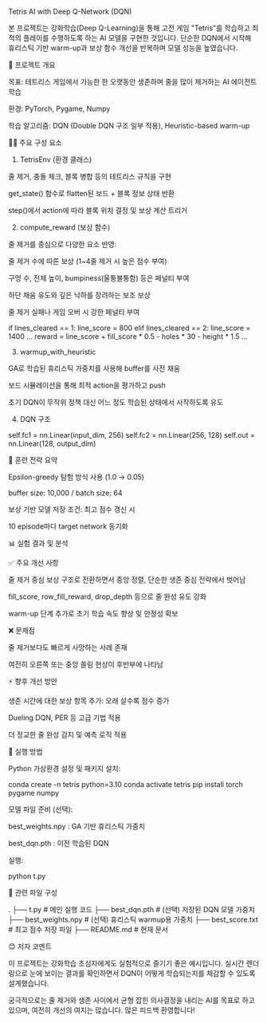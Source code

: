 Tetris AI with Deep Q-Network (DQN)

본 프로젝트는 강화학습(Deep Q-Learning)을 통해 고전 게임 "Tetris"를 학습하고 최적의 플레이를 수행하도록 하는 AI 모델을 구현한 것입니다. 단순한 DQN에서 시작해 휴리스틱 기반 warm-up과 보상 함수 개선을 반복하며 모델 성능을 높였습니다.

🚀 프로젝트 개요

목표: 테트리스 게임에서 가능한 한 오랫동안 생존하며 줄을 많이 제거하는 AI 에이전트 학습

환경: PyTorch, Pygame, Numpy

학습 알고리즘: DQN (Double DQN 구조 일부 적용), Heuristic-based warm-up

🧑‍💻 주요 구성 요소

1. TetrisEnv (환경 클래스)

줄 제거, 충돌 체크, 블록 병합 등의 테트리스 규칙을 구현

get_state() 함수로 flatten된 보드 + 블록 정보 상태 반환

step()에서 action에 따라 블록 위치 결정 및 보상 계산 트리거

2. compute_reward (보상 함수)

줄 제거를 중심으로 다양한 요소 반영:

줄 제거 수에 따른 보상 (1~4줄 제거 시 높은 점수 부여)

구멍 수, 전체 높이, bumpiness(울퉁불퉁함) 등은 페널티 부여

하단 채움 유도와 깊은 낙하를 장려하는 보조 보상

줄 제거 실패나 게임 오버 시 강한 페널티 부여

if lines_cleared == 1:
    line_score = 800
elif lines_cleared == 2:
    line_score = 1400
...
reward = line_score + fill_score * 0.5 - holes * 30 - height * 1.5 ...

3. warmup_with_heuristic

GA로 학습된 휴리스틱 가중치를 사용해 buffer를 사전 채움

보드 시뮬레이션을 통해 최적 action을 평가하고 push

초기 DQN이 무작위 정책 대신 어느 정도 학습된 상태에서 시작하도록 유도

4. DQN 구조

self.fc1 = nn.Linear(input_dim, 256)
self.fc2 = nn.Linear(256, 128)
self.out = nn.Linear(128, output_dim)

💪 훈련 전략 요약

Epsilon-greedy 탐험 방식 사용 (1.0 → 0.05)

buffer size: 10,000 / batch size: 64

보상 기반 모델 저장 조건: 최고 점수 갱신 시

10 episode마다 target network 동기화

📊 실험 결과 및 분석

✅ 주요 개선 사항

줄 제거 중심 보상 구조로 전환하면서 중앙 정렬, 단순한 생존 중심 전략에서 벗어남

fill_score, row_fill_reward, drop_depth 등으로 줄 완성 유도 강화

warm-up 단계 추가로 초기 학습 속도 향상 및 안정성 확보

❌ 문제점

줄 제거보다도 빠르게 사망하는 사례 존재

여전히 오른쪽 또는 중앙 쏠림 현상이 후반부에 나타남

⚡ 향후 개선 방안

생존 시간에 대한 보상 항목 추가: 오래 살수록 점수 증가

Dueling DQN, PER 등 고급 기법 적용

더 정교한 줄 완성 감지 및 예측 로직 적용

📑 실행 방법

Python 가상환경 설정 및 패키지 설치:

conda create -n tetris python=3.10
conda activate tetris
pip install torch pygame numpy

모델 파일 준비 (선택):

best_weights.npy : GA 기반 휴리스틱 가중치

best_dqn.pth : 이전 학습된 DQN

실행:

python t.py

📄 관련 파일 구성

.
├── t.py                    # 메인 실행 코드
├── best_dqn.pth           # (선택) 저장된 DQN 모델 가중치
├── best_weights.npy       # (선택) 휴리스틱 warmup용 가중치
├── best_score.txt         # 최고 점수 저장 파일
├── README.md              # 현재 문서

😊 저자 코멘트

이 프로젝트는 강화학습 초심자에게도 실험적으로 즐기기 좋은 예시입니다. 실시간 렌더링으로 눈에 보이는 결과를 확인하면서 DQN이 어떻게 학습되는지를 체감할 수 있도록 설계했습니다.

궁극적으로는 줄 제거와 생존 사이에서 균형 잡힌 의사결정을 내리는 AI를 목표로 하고 있으며, 여전히 개선의 여지는 많습니다. 많은 피드백 환영합니다!
